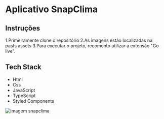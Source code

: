 # Aplicativo SnapClima

## Instruções

1.Primeiramente clone o repositório
2.As imagens estão localizadas na pasts assets
3.Para executar o projeto, recomento utilizar a extensão "Go live".


## Tech Stack

- Html
- Css
- JavaScript
- TypeScript
- Styled Components


![imagem snapclima](https://github.com/RenatoGarciaa/SNAPCLIMA-APP/blob/main/Captura%20de%20Tela%202023-02-07%20a%CC%80s%2020.17.33.png)
